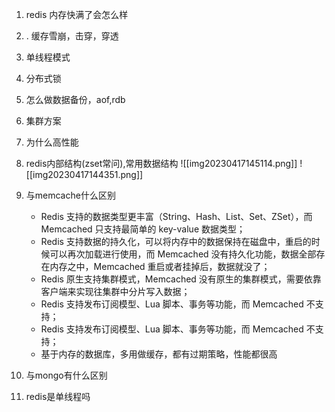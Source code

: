 1. redis 内存快满了会怎么样
2. . 缓存雪崩，击穿，穿透
3. 单线程模式
4. 分布式锁
5. 怎么做数据备份，aof,rdb
6. 集群方案
7. 为什么高性能
8. redis内部结构(zset常问),常用数据结构
		![[img20230417145114.png]] 
		![[img20230417144351.png]]
9. 与memcache什么区别
	*  Redis 支持的数据类型更丰富（String、Hash、List、Set、ZSet），而 Memcached 只支持最简单的 key-value 数据类型；
	-   Redis 支持数据的持久化，可以将内存中的数据保持在磁盘中，重启的时候可以再次加载进行使用，而 Memcached 没有持久化功能，数据全部存在内存之中，Memcached 重启或者挂掉后，数据就没了；
	-   Redis 原生支持集群模式，Memcached 没有原生的集群模式，需要依靠客户端来实现往集群中分片写入数据；
	-   Redis 支持发布订阅模型、Lua 脚本、事务等功能，而 Memcached 不支持；
	-   Redis 支持发布订阅模型、Lua 脚本、事务等功能，而 Memcached 不支持；
	  
	* 基于内存的数据库，多用做缓存，都有过期策略，性能都很高
10. 与mongo有什么区别
11. redis是单线程吗